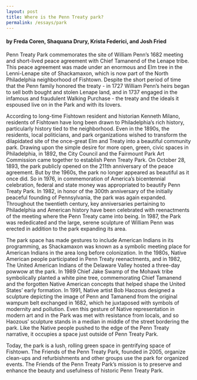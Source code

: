 ```yaml
---
layout: post
title: Where is the Penn Treaty park?
permalink: /essays/park
---
```

#### by Freda Coren, Shaquana Drury, Krista Federici, and Josh Fried 

Penn Treaty Park commemorates the site of William Penn’s 1682 meeting and short-lived peace agreement with Chief Tamanend of the Lenape tribe. This peace agreement was made under an enormous and Elm tree in the Lenni-Lenape site of Shackamaxon, which is now part of the North Philadelphia neighborhood of Fishtown. Despite the short period of time that the Penn family honored the treaty - in 1727 William Penn’s heirs began to sell both bought and stolen Lenape land, and in 1737 engaged in the infamous and fraudulent Walking Purchase - the treaty and the ideals it espoused live on in the Park and with its lovers. 

According to long-time Fishtown resident and historian Kenneth Milano, residents of Fishtown have long been drawn to Philadelphia’s rich history, particularly history tied to the neighborhood. Even in the 1890s, the residents, local politicians, and park organizations wished to transform the dilapidated site of the once-great Elm and Treaty into a beautiful community park. Drawing upon the simple desire for more open, green, civic spaces in Philadelphia, in 1892, the City Council and the Fairmount Park Art Commission came together to establish Penn Treaty Park. On October 28, 1893, the park publicly opened on the 211th anniversary of the peace agreement. But by the 1960s, the park no longer appeared as beautiful as it once did. So in 1976, in commemoration of America’s bicentennial celebration, federal and state money was appropriated to beautify Penn Treaty Park. In 1982, in honor of the 300th anniversary of the initially peaceful founding of Pennsylvania, the park was again expanded. Throughout the twentieth century, key anniversaries pertaining to Philadelphia and American history have been celebrated with reenactments of the meeting where the Penn Treaty came into being. In 1987, the Park was rededicated and the large, serene sculpture of William Penn was erected in addition to the park expanding its area. 

The park space has made gestures to include American Indians in its programming, as Shackamaxon was known as a symbolic meeting place for American Indians in the area long before colonization. In the 1980s, Native American people participated in Penn Treaty reenactments, and in 1982, The United American Indians of the Delaware Valley hosted a three-day powwow at the park. In 1989 Chief Jake Swamp of the Mohawk tribe symbolically planted a white pine tree, commemorating Chief Tamanend and the forgotten Native American concepts that helped shape the United States’ early formation. In 1991, Native artist Bob Haozous designed a sculpture depicting the image of Penn and Tamanend from the original wampum belt exchanged in 1682, which he juxtaposed with symbols of modernity and pollution. Even this gesture of Native representation in modern art and in the Park was met with resistance from locals, and so Haozous’ sculpture stands in a median in middle of the street bordering the park. Like the Native people pushed to the edge of the Penn Treaty narrative, it occupies a space just outside of Penn Treaty Park. 

Today, the park is a lush, rolling green space in gentrifying space of Fishtown. The Friends of the Penn Treaty Park, founded in 2005, organize clean-ups and refurbishments and other groups use the park for organized events. The Friends of the Penn Treaty Park’s mission is to preserve and enhance the beauty and usefulness of historic Penn Treaty Park. 
